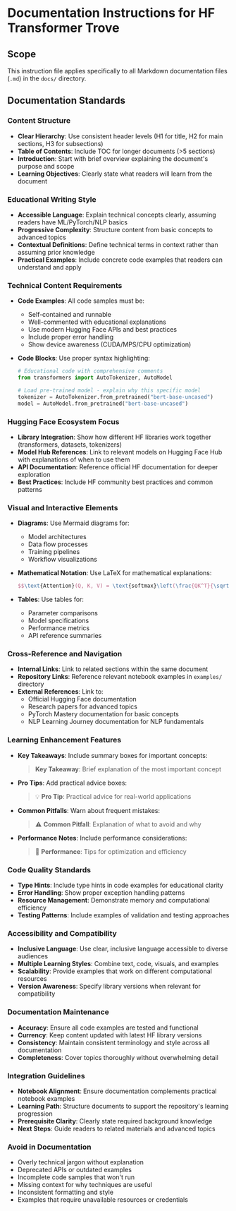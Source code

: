 # Documentation Instructions for HF Transformer Trove

## Scope
This instruction file applies specifically to all Markdown documentation files (`.md`) in the `docs/` directory.

## Documentation Standards

### Content Structure
- **Clear Hierarchy**: Use consistent header levels (H1 for title, H2 for main sections, H3 for subsections)
- **Table of Contents**: Include TOC for longer documents (>5 sections)
- **Introduction**: Start with brief overview explaining the document's purpose and scope
- **Learning Objectives**: Clearly state what readers will learn from the document

### Educational Writing Style
- **Accessible Language**: Explain technical concepts clearly, assuming readers have ML/PyTorch/NLP basics
- **Progressive Complexity**: Structure content from basic concepts to advanced topics
- **Contextual Definitions**: Define technical terms in context rather than assuming prior knowledge
- **Practical Examples**: Include concrete code examples that readers can understand and apply

### Technical Content Requirements
- **Code Examples**: All code samples must be:
  - Self-contained and runnable
  - Well-commented with educational explanations
  - Use modern Hugging Face APIs and best practices
  - Include proper error handling
  - Show device awareness (CUDA/MPS/CPU optimization)

- **Code Blocks**: Use proper syntax highlighting:
  ```python
  # Educational code with comprehensive comments
  from transformers import AutoTokenizer, AutoModel
  
  # Load pre-trained model - explain why this specific model
  tokenizer = AutoTokenizer.from_pretrained("bert-base-uncased")
  model = AutoModel.from_pretrained("bert-base-uncased")
  ```

### Hugging Face Ecosystem Focus
- **Library Integration**: Show how different HF libraries work together (transformers, datasets, tokenizers)
- **Model Hub References**: Link to relevant models on Hugging Face Hub with explanations of when to use them
- **API Documentation**: Reference official HF documentation for deeper exploration
- **Best Practices**: Include HF community best practices and common patterns

### Visual and Interactive Elements
- **Diagrams**: Use Mermaid diagrams for:
  - Model architectures
  - Data flow processes
  - Training pipelines
  - Workflow visualizations

- **Mathematical Notation**: Use LaTeX for mathematical explanations:
  ```latex
  $$\text{Attention}(Q, K, V) = \text{softmax}\left(\frac{QK^T}{\sqrt{d_k}}\right)V$$
  ```

- **Tables**: Use tables for:
  - Parameter comparisons
  - Model specifications
  - Performance metrics
  - API reference summaries

### Cross-Reference and Navigation
- **Internal Links**: Link to related sections within the same document
- **Repository Links**: Reference relevant notebook examples in `examples/` directory
- **External References**: Link to:
  - Official Hugging Face documentation
  - Research papers for advanced topics
  - PyTorch Mastery documentation for basic concepts
  - NLP Learning Journey documentation for NLP fundamentals

### Learning Enhancement Features
- **Key Takeaways**: Include summary boxes for important concepts:
  > **Key Takeaway**: Brief explanation of the most important concept

- **Pro Tips**: Add practical advice boxes:
  > 💡 **Pro Tip**: Practical advice for real-world applications

- **Common Pitfalls**: Warn about frequent mistakes:
  > ⚠️ **Common Pitfall**: Explanation of what to avoid and why

- **Performance Notes**: Include performance considerations:
  > 🚀 **Performance**: Tips for optimization and efficiency

### Code Quality Standards
- **Type Hints**: Include type hints in code examples for educational clarity
- **Error Handling**: Show proper exception handling patterns
- **Resource Management**: Demonstrate memory and computational efficiency
- **Testing Patterns**: Include examples of validation and testing approaches

### Accessibility and Compatibility
- **Inclusive Language**: Use clear, inclusive language accessible to diverse audiences
- **Multiple Learning Styles**: Combine text, code, visuals, and examples
- **Scalability**: Provide examples that work on different computational resources
- **Version Awareness**: Specify library versions when relevant for compatibility

### Documentation Maintenance
- **Accuracy**: Ensure all code examples are tested and functional
- **Currency**: Keep content updated with latest HF library versions
- **Consistency**: Maintain consistent terminology and style across all documentation
- **Completeness**: Cover topics thoroughly without overwhelming detail

### Integration Guidelines
- **Notebook Alignment**: Ensure documentation complements practical notebook examples
- **Learning Path**: Structure documents to support the repository's learning progression
- **Prerequisite Clarity**: Clearly state required background knowledge
- **Next Steps**: Guide readers to related materials and advanced topics

### Avoid in Documentation
- Overly technical jargon without explanation
- Deprecated APIs or outdated examples
- Incomplete code samples that won't run
- Missing context for why techniques are useful
- Inconsistent formatting and style
- Examples that require unavailable resources or credentials
